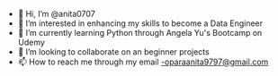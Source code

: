 - 👋 Hi, I’m @anita0707
- 👀 I’m interested in enhancing my skills to become a Data Engineer
- 🌱 I’m currently learning Python through Angela Yu's Bootcamp on Udemy
- 💞️ I’m looking to collaborate on an beginner projects
- 📫 How to reach me through my email -oparaanita9797@gmail.com

<!---
anita0707/anita0707 is a ✨ special ✨ repository because its `README.md` (this file) appears on your GitHub profile.
You can click the Preview link to take a look at your changes.
--->
